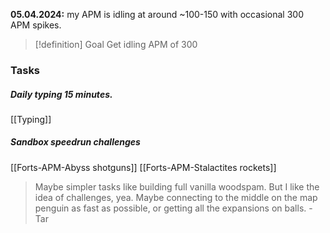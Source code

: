 **05.04.2024:** my APM is idling at around ~100-150 with occasional 300 APM spikes.
>[!definition] Goal
>Get idling APM of 300

### Tasks
##### Daily typing 15 minutes.
[[Typing]]
##### Sandbox speedrun challenges
[[Forts-APM-Abyss shotguns]]
[[Forts-APM-Stalactites rockets]]
>Maybe simpler tasks like building full vanilla woodspam.
>But I like the idea of challenges, yea.
>Maybe connecting to the middle on the map penguin as fast as possible, or getting all the expansions on balls.
>\- Tar